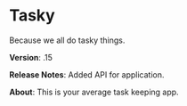 # Tasky
Because we all do tasky things.

**Version**: .15

**Release Notes**: Added API for application.

**About**: This is your average task keeping app.
